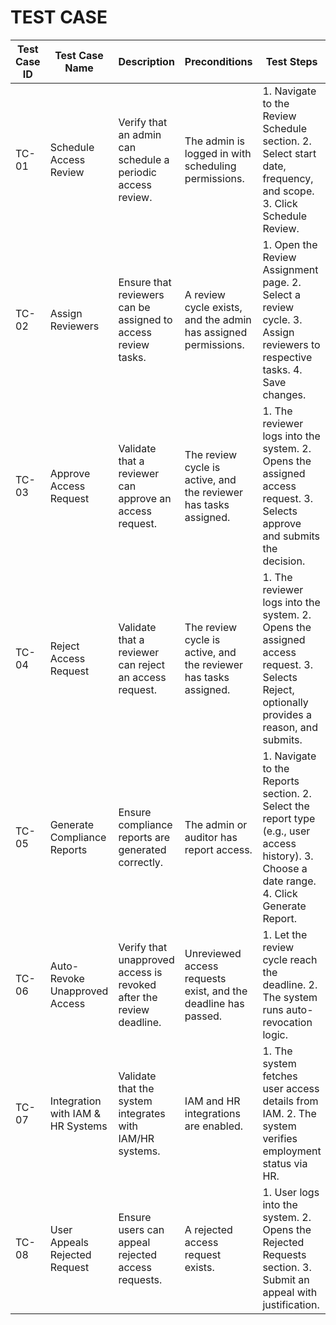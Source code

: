 # TEST CASE

|Test Case ID	 |Test Case Name         |	Description                                                |	Preconditions	                                        |Test Steps	                            | Expected Result |	Status|
--------------|-----------------------|------------------------------------------------------------| -------------------------------------------------------|----------------------------------------|-----------------|-------|
|TC-01	      |Schedule Access Review	| Verify that an admin can schedule a periodic access review.|	The admin is logged in with scheduling permissions.   |	1. Navigate to the Review Schedule section. 2. Select start date, frequency, and scope. 3. Click Schedule Review.	| The review cycle is scheduled and appears in the review dashboard.|	Pending |
|TC-02	|Assign Reviewers |	Ensure that reviewers can be assigned to access review tasks. |	A review cycle exists, and the admin has assigned permissions.	| 1. Open the Review Assignment page. 2. Select a review cycle. 3. Assign reviewers to respective tasks. 4. Save changes. | Assigned reviewers receive notifications, and assignments appear in the system. |	Pending |
|TC-03	| Approve Access Request | Validate that a reviewer can approve an access request.	| The review cycle is active, and the reviewer has tasks assigned.	| 1. The reviewer logs into the system. 2. Opens the assigned access request. 3. Selects approve and submits the decision.	| Request status updates to Approved, and logs reflect the decision.	| Pending |
|TC-04 |	Reject Access Request	|Validate that a reviewer can reject an access request.	| The review cycle is active, and the reviewer has tasks assigned. |	1. The reviewer logs into the system. 2. Opens the assigned access request. 3. Selects Reject, optionally provides a reason, and submits.	|Request status updates to Rejected, logs reflect the decision, and auto-revocation is triggered (if applicable).	| Pending |
|TC-05	| Generate Compliance Reports |	Ensure compliance reports are generated correctly.	| The admin or auditor has report access.	| 1. Navigate to the Reports section. 2. Select the report type (e.g., user access history). 3. Choose a date range. 4. Click Generate Report.	| The system generates a report with correct user access details.	| Pending|
|TC-06	| Auto-Revoke Unapproved Access	| Verify that unapproved access is revoked after the review deadline. |	Unreviewed access requests exist, and the deadline has passed. |	1. Let the review cycle reach the deadline. 2. The system runs auto-revocation logic.	|Unreviewed access is revoked, and the system logs the event.	| Pending |
|TC-07	|Integration with IAM & HR Systems	| Validate that the system integrates with IAM/HR systems.	|IAM and HR integrations are enabled.	|1. The system fetches user access details from IAM. 2. The system verifies employment status via HR.	|Access review pulls correct user roles and employment status.|	Pending|
|TC-08	|User Appeals Rejected Request |	Ensure users can appeal rejected access requests.	| A rejected access request exists.	| 1. User logs into the system. 2. Opens the Rejected Requests section. 3. Submit an appeal with justification.	|Appeal status updates to Pending Review, and the reviewer gets notified.	|Pending|





